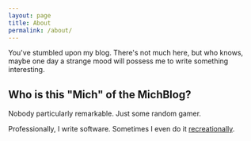 ```yaml
---
layout: page
title: About
permalink: /about/
---
```


You've stumbled upon my blog. There's not much here, but who knows, maybe one day a strange mood will possess me to write something interesting.

## Who is this "Mich" of the MichBlog?
Nobody particularly remarkable. Just some random gamer.

Professionally, I write software. Sometimes I even do it [recreationally](https://github.com/zkxs).
